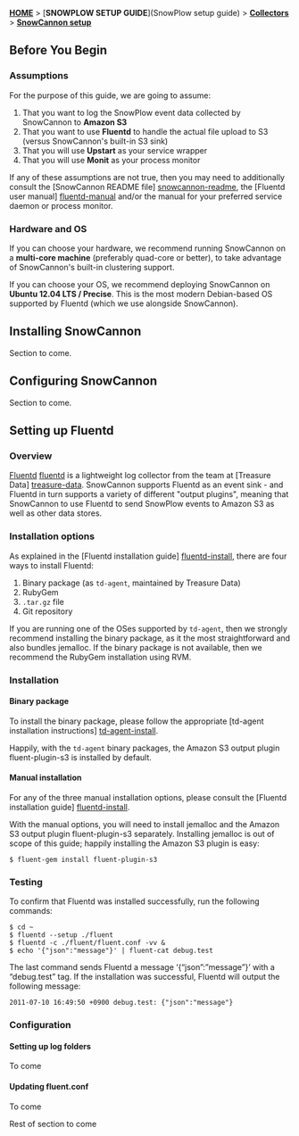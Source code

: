 [**HOME**](Home) > [**SNOWPLOW SETUP GUIDE**](SnowPlow setup guide) > [**Collectors**](choosing-a-collector) > [**SnowCannon setup**](snowcannon-setup-guide)

## Before You Begin

### Assumptions

For the purpose of this guide, we are going to assume:

1. That you want to log the SnowPlow event data collected by SnowCannon to **Amazon S3**
2. That you want to use **Fluentd** to handle the actual file upload to S3 (versus SnowCannon's built-in S3 sink)
3. That you will use **Upstart** as your service wrapper
4. That you will use **Monit** as your process monitor

If any of these assumptions are not true, then you may need to additionally consult the [SnowCannon README file] [snowcannon-readme], the [Fluentd user manual] [fluentd-manual] and/or the manual for your preferred service daemon or process monitor.

### Hardware and OS

If you can choose your hardware, we recommend running SnowCannon on a **multi-core machine** (preferably quad-core or better), to take advantage of SnowCannon's built-in clustering support.

If you can choose your OS, we recommend deploying SnowCannon on **Ubuntu 12.04 LTS / Precise**. This is the most modern Debian-based OS supported by Fluentd (which we use alongside SnowCannon).

## Installing SnowCannon

Section to come.

## Configuring SnowCannon

Section to come.

## Setting up Fluentd

### Overview

[Fluentd] [fluentd] is a lightweight log collector from the team at [Treasure Data] [treasure-data]. SnowCannon supports Fluentd as an event sink - and Fluentd in turn supports a variety of different "output plugins", meaning that SnowCannon to use Fluentd to send SnowPlow events to Amazon S3 as well as other data stores.

### Installation options

As explained in the [Fluentd installation guide] [fluentd-install], there are four ways to install Fluentd:

1. Binary package (as `td-agent`, maintained by Treasure Data)
2. RubyGem
3. `.tar.gz` file
4. Git repository

If you are running one of the OSes supported by `td-agent`, then we strongly recommend installing the binary package, as it the most straightforward and also bundles jemalloc. If the binary package is not available, then we recommend the RubyGem installation using RVM.

### Installation

#### Binary package

To install the binary package, please follow the appropriate [td-agent installation instructions] [td-agent-install].

Happily, with the `td-agent` binary packages, the Amazon S3 output plugin fluent-plugin-s3 is installed by default.

#### Manual installation

For any of the three manual installation options, please consult the [Fluentd installation guide] [fluentd-install].

With the manual options, you will need to install jemalloc and the Amazon S3 output plugin fluent-plugin-s3 separately. Installing jemalloc is out of scope of this guide; happily installing the Amazon S3 plugin is easy:

    $ fluent-gem install fluent-plugin-s3

### Testing

To confirm that Fluentd was installed successfully, run the following commands:

    $ cd ~
    $ fluentd --setup ./fluent
    $ fluentd -c ./fluent/fluent.conf -vv &
    $ echo '{"json":"message"}' | fluent-cat debug.test

The last command sends Fluentd a message ‘{“json”:”message”}’ with a “debug.test” tag. If the installation was successful, Fluentd will output the following message:

    2011-07-10 16:49:50 +0900 debug.test: {"json":"message"}

### Configuration

#### Setting up log folders

To come

#### Updating fluent.conf

To come

Rest of section to come

[fluentd]: http://fluentd.org
[fluentd-manual]: http://fluentd.org/doc/
[snowcannon-readme]: https://github.com/shermozle/SnowCannon/blob/master/README.md
[treasure-data]: http://treasure-data.com
[fluentd-install]: http://fluentd.org/doc/install.html
[td-agent-install]: http://help.treasure-data.com/kb/installing-td-agent-daemon